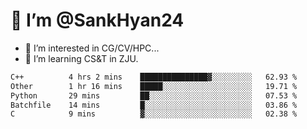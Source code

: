 # 👋 I’m @SankHyan24

- 👀 I’m interested in CG/CV/HPC...
- 🌱 I’m learning CS&T in ZJU.

<!---
SankHyan24/SankHyan24 is a ✨ special ✨ repository because its `README.md` (this file) appears on your GitHub profile.
You can click the Preview link to take a look at your changes.
--->
<!--START_SECTION:waka-->

```txt
C++          4 hrs 2 mins    ███████████████▓░░░░░░░░░   62.93 %
Other        1 hr 16 mins    █████░░░░░░░░░░░░░░░░░░░░   19.71 %
Python       29 mins         ██░░░░░░░░░░░░░░░░░░░░░░░   07.53 %
Batchfile    14 mins         █░░░░░░░░░░░░░░░░░░░░░░░░   03.86 %
C            9 mins          ▓░░░░░░░░░░░░░░░░░░░░░░░░   02.38 %
```

<!--END_SECTION:waka-->
